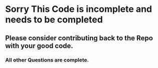 # Sorry This Code is incomplete and needs to be completed

## Please consider contributing back to the Repo with your good code.

### All other Questions are complete.